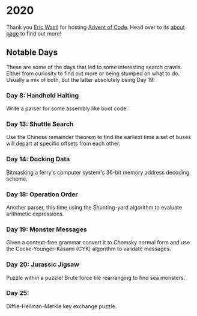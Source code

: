 # 2020
Thank you [Eric Wastl](http://was.tl) for hosting [Advent of Code](https://adventofcode.com/events).
Head over to its [about page](https://adventofcode.com/about) to find out more!

## Notable Days 

These are some of the days that led to some interesting search
crawls. Either from curiosity to find out more or being stumped on
what to do. Usually a mix of both, but the latter absolutely being Day 19!

### Day 8: Handheld Halting
Write a parser for some assembly like boot code.

### Day 13: Shuttle Search
Use the Chinese remainder theorem to find the earliest time a set of
buses will depart at specific offsets from each other.

### Day 14: Docking Data
Bitmasking a ferry's computer system's 36-bit memory address decoding 
scheme.

### Day 18: Operation Order
Another parser, this time using the Shunting-yard algorithm to evaluate
arithmetic expressions.

### Day 19: Monster Messages
Given a context-free grammar convert it to Chomsky normal form and use
the Cocke-Younger-Kasami (CYK) algorithm to validate messages.

### Day 20: Jurassic Jigsaw
Puzzle within a puzzle! Brute force tile rearranging to find sea
monsters.

### Day 25:
Diffie-Hellman-Merkle key exchange puzzle.
